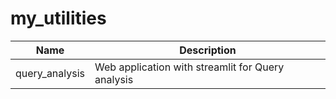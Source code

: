 # my_utilities
|Name|Description|
|---|---|
|query_analysis|Web application with streamlit for Query analysis|
